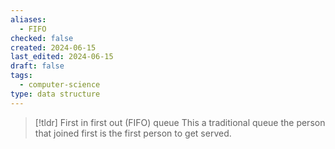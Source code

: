```yaml
---
aliases:
  - FIFO
checked: false
created: 2024-06-15
last_edited: 2024-06-15
draft: false
tags:
  - computer-science
type: data structure
---
```

>[!tldr] First in first out (FIFO) queue
>This a traditional queue the person that joined first is the first person to get served.

